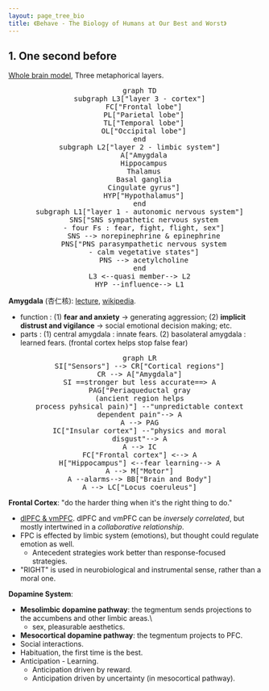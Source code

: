 ```yaml
---
layout: page_tree_bio
title: 《Behave - The Biology of Humans at Our Best and Worst》
---
```


## 1. One second before

[Whole brain model](https://www.neuroanatomy.ca/3D/wholebrainPG.html), Three metaphorical layers.

<div align="center"> <pre class="mermaid">
  graph TD
  subgraph L3["layer 3 - cortex"]
    FC["Frontal lobe"]
    PL["Parietal lobe"]
    TL["Temporal lobe"]
    OL["Occipital lobe"]
  end
  subgraph L2["layer 2 - limbic system"]
    A["Amygdala
    Hippocampus
    Thalamus
    Basal ganglia
    Cingulate gyrus"]
    HYP["Hypothalamus"]
  end
  subgraph L1["layer 1 - autonomic nervous system"]
    SNS["SNS sympathetic nervous system
    - four Fs : fear, fight, flight, sex"]
    SNS --> norepinephrine & epinephrine
    PNS["PNS parasympathetic nervous system
    - calm vegetative states"]
    PNS --> acetylcholine
  end
  L3 <--quasi member--> L2
  HYP --influence--> L1
</pre> </div>

**Amygdala** (杏仁核): [lecture](https://nba.uth.tmc.edu/neuroscience/m/s4/chapter06.html), [wikipedia](https://en.wikipedia.org/wiki/Amygdala).
* function : (1) **fear and anxiety** -> generating aggression; (2) **implicit distrust and vigilance** -> social emotional decision making; etc.
* parts : (1) central amygdala : innate fears. (2) basolateral amygdala : learned fears. (frontal cortex helps stop false fear)


<div align="center"> <pre class="mermaid">
  graph LR
  SI["Sensors"] --> CR["Cortical regions"]
  CR --> A["Amygdala"]
  SI ==stronger but less accurate==> A
  PAG["Periaqueductal gray
  (ancient region helps
  process pyhsical pain)"] --"unpredictable context
  dependent pain"--> A
  A --> PAG
  IC["Insular cortex"] --"physics and moral
  disgust"--> A
  A --> IC
  FC["Frontal cortex"] <--> A
  H["Hippocampus"] <--fear learning--> A
  A --> M["Motor"]
  A --alarms--> BB["Brain and Body"]
  A --> LC["Locus coeruleus"]
</pre> </div>

**Frontal Cortex**: "do the harder thing when it's the right thing to do."
* [dlPFC & vmPFC](#l2.2). dlPFC and vmPFC can be *inversely correlated*, but mostly intertwined in a *collaborative relationship*.
* FPC is effected by limbic system (emotions), but thought could regulate emotion as well.
  * Antecedent strategies work better than response-focused strategies.
* "RIGHT" is used in neurobiological and instrumental sense, rather than a moral one.


**Dopamine System**:
* **Mesolimbic dopamine pathway**: the tegmentum sends projections to the accumbens and other limbic areas.\
  * sex, pleasurable aesthetics.
* **Mesocortical dopamine pathway**: the tegmentum projects to PFC.
* Social interactions.
* Habituation, the first time is the best.
* Anticipation - Learning.
  * Anticipation driven by reward.
  * Anticipation driven by uncertainty (in mesocortical pathway).
